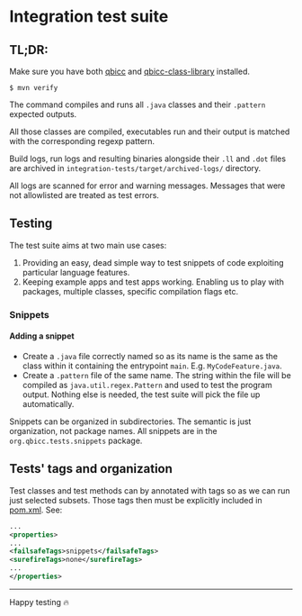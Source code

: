 # Integration test suite

## TL;DR:
Make sure you have both [qbicc](https://github.com/qbicc/qbicc) and [qbicc-class-library](https://github.com/qbicc/qbicc-class-library) installed.

```
$ mvn verify
```

The command compiles and runs all `.java` classes and their `.pattern` expected outputs.

All those classes are compiled, executables run and their output is matched with the corresponding regexp pattern.

Build logs, run logs and resulting binaries alongside their `.ll` and `.dot` files are archived in `integration-tests/target/archived-logs/` directory.

All logs are scanned for error and warning messages. Messages that were not allowlisted are treated as test errors. 

## Testing

The test suite aims at two main use cases:
1. Providing an easy, dead simple way to test snippets of code exploiting particular language features.
2. Keeping example apps and test apps working. Enabling us to play with packages, multiple classes, specific compilation flags etc.

### Snippets

#### Adding a snippet
 * Create a `.java` file correctly named so as its name is the same as the class within it containing the entrypoint `main`. E.g. `MyCodeFeature.java`.
 * Create a `.pattern` file of the same name. The string within the file will be compiled as `java.util.regex.Pattern` and used to test the program output. Nothing else is needed, the test suite will pick the file up automatically.

Snippets can be organized in subdirectories. The semantic is just organization, not package names. All snippets are in the `org.qbicc.tests.snippets` package.

## Tests' tags and organization
Test classes and test methods can by annotated with tags so as we can run just selected subsets. Those tags then must be explicitly included in [pom.xml](./pom.xml). See:

```xml
...
<properties>
...
<failsafeTags>snippets</failsafeTags>
<surefireTags>none</surefireTags>
...
</properties>
``` 

---
Happy testing 🔥
